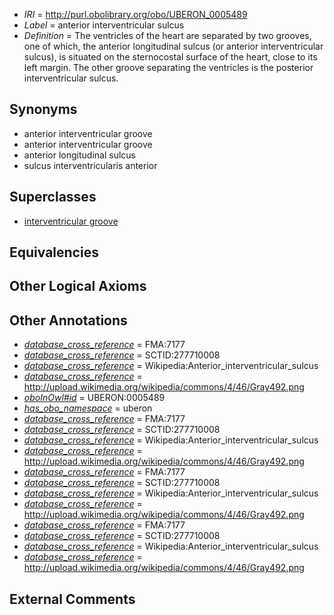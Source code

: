  * *IRI* = http://purl.obolibrary.org/obo/UBERON_0005489
 * *Label* = anterior interventricular sulcus
 * *Definition* = The ventricles of the heart are separated by two grooves, one of which, the anterior longitudinal sulcus (or anterior interventricular sulcus), is situated on the sternocostal surface of the heart, close to its left margin. The other groove separating the ventricles is the posterior interventricular sulcus.

## Synonyms

 * anterior interventricular groove
 * anterior interventricular groove
 * anterior longitudinal sulcus
 * sulcus interventricularis anterior

## Superclasses

 * [interventricular groove](../../UBERON/55/UBERON_0005455.md)

## Equivalencies


## Other Logical Axioms


## Other Annotations

 * *[database_cross_reference](../../ef/oboInOwl#hasDbXref.md)* = FMA:7177
 * *[database_cross_reference](../../ef/oboInOwl#hasDbXref.md)* = SCTID:277710008
 * *[database_cross_reference](../../ef/oboInOwl#hasDbXref.md)* = Wikipedia:Anterior_interventricular_sulcus
 * *[database_cross_reference](../../ef/oboInOwl#hasDbXref.md)* = http://upload.wikimedia.org/wikipedia/commons/4/46/Gray492.png
 * *[oboInOwl#id](../../id/oboInOwl#id.md)* = UBERON:0005489
 * *[has_obo_namespace](../../ce/oboInOwl#hasOBONamespace.md)* = uberon
 * *[database_cross_reference](../../ef/oboInOwl#hasDbXref.md)* = FMA:7177
 * *[database_cross_reference](../../ef/oboInOwl#hasDbXref.md)* = SCTID:277710008
 * *[database_cross_reference](../../ef/oboInOwl#hasDbXref.md)* = Wikipedia:Anterior_interventricular_sulcus
 * *[database_cross_reference](../../ef/oboInOwl#hasDbXref.md)* = http://upload.wikimedia.org/wikipedia/commons/4/46/Gray492.png
 * *[database_cross_reference](../../ef/oboInOwl#hasDbXref.md)* = FMA:7177
 * *[database_cross_reference](../../ef/oboInOwl#hasDbXref.md)* = SCTID:277710008
 * *[database_cross_reference](../../ef/oboInOwl#hasDbXref.md)* = Wikipedia:Anterior_interventricular_sulcus
 * *[database_cross_reference](../../ef/oboInOwl#hasDbXref.md)* = http://upload.wikimedia.org/wikipedia/commons/4/46/Gray492.png
 * *[database_cross_reference](../../ef/oboInOwl#hasDbXref.md)* = FMA:7177
 * *[database_cross_reference](../../ef/oboInOwl#hasDbXref.md)* = SCTID:277710008
 * *[database_cross_reference](../../ef/oboInOwl#hasDbXref.md)* = Wikipedia:Anterior_interventricular_sulcus
 * *[database_cross_reference](../../ef/oboInOwl#hasDbXref.md)* = http://upload.wikimedia.org/wikipedia/commons/4/46/Gray492.png

## External Comments

